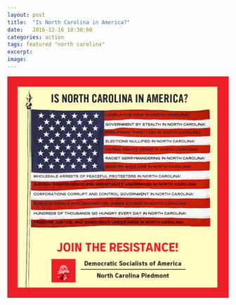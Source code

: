 ```yaml
---
layout: post
title:  "Is North Carolina in America?"
date:   2016-12-16 18:30:00
categories: action 
tags: featured "north carolina"   
excerpt: 
image: 
---
```


![Is North Carolina in America?](/assets/images/IsNCinAmerica.png)